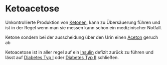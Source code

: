 # Ketoacetose
Unkontrollierte Produktion von [Ketonen](Keton.md), kann zu Übersäuerung führen und ist in der Regel wenn man sie messen kann schon ein medizinischer Notfall.

Ketone sondern bei der ausscheidung über den Urin einen [Aceton](Aceton.md) geruch ab 

Ketoacetose ist in aller regel auf ein [Insulin](../Stoffe/Nahrungs_Inhaltsstoffe/Hormone/Insulin.md) defizit zurück zu führen und lässt auf [Diabetes Typ I](../Menschlicher%20Körper/Leiden/Diabetes/Diabetes%20Typ%201/Diabetes%20Typ%20I.md) oder [Diabetes Typ II](../Menschlicher%20Körper/Leiden/Diabetes/Diabetes%20Typ%20II.md) schließen.